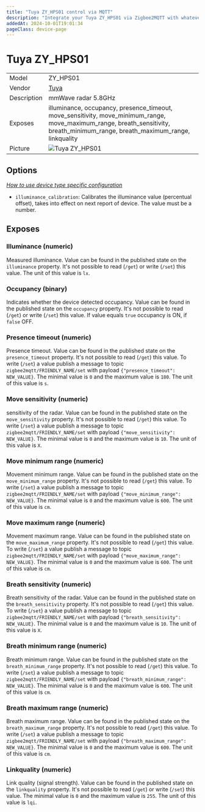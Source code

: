 ```yaml
---
title: "Tuya ZY_HPS01 control via MQTT"
description: "Integrate your Tuya ZY_HPS01 via Zigbee2MQTT with whatever smart home infrastructure you are using without the vendor's bridge or gateway."
addedAt: 2024-10-01T19:01:34
pageClass: device-page
---
```


<!-- !!!! -->
<!-- ATTENTION: This file is auto-generated through docgen! -->
<!-- You can only edit the "Notes"-Section between the two comment lines "Notes BEGIN" and "Notes END". -->
<!-- Do not use h1 or h2 heading within "## Notes"-Section. -->
<!-- !!!! -->

# Tuya ZY_HPS01

|     |     |
|-----|-----|
| Model | ZY_HPS01  |
| Vendor  | [Tuya](/supported-devices/#v=Tuya)  |
| Description | mmWave radar 5.8GHz |
| Exposes | illuminance, occupancy, presence_timeout, move_sensitivity, move_minimum_range, move_maximum_range, breath_sensitivity, breath_minimum_range, breath_maximum_range, linkquality |
| Picture | ![Tuya ZY_HPS01](https://www.zigbee2mqtt.io/images/devices/ZY_HPS01.png) |


<!-- Notes BEGIN: You can edit here. Add "## Notes" headline if not already present. -->


<!-- Notes END: Do not edit below this line -->



## Options
*[How to use device type specific configuration](../guide/configuration/devices-groups.md#specific-device-options)*

* `illuminance_calibration`: Calibrates the illuminance value (percentual offset), takes into effect on next report of device. The value must be a number.


## Exposes

### Illuminance (numeric)
Measured illuminance.
Value can be found in the published state on the `illuminance` property.
It's not possible to read (`/get`) or write (`/set`) this value.
The unit of this value is `lx`.

### Occupancy (binary)
Indicates whether the device detected occupancy.
Value can be found in the published state on the `occupancy` property.
It's not possible to read (`/get`) or write (`/set`) this value.
If value equals `true` occupancy is ON, if `false` OFF.

### Presence timeout (numeric)
Presence timeout.
Value can be found in the published state on the `presence_timeout` property.
It's not possible to read (`/get`) this value.
To write (`/set`) a value publish a message to topic `zigbee2mqtt/FRIENDLY_NAME/set` with payload `{"presence_timeout": NEW_VALUE}`.
The minimal value is `0` and the maximum value is `180`.
The unit of this value is `s`.

### Move sensitivity (numeric)
sensitivity of the radar.
Value can be found in the published state on the `move_sensitivity` property.
It's not possible to read (`/get`) this value.
To write (`/set`) a value publish a message to topic `zigbee2mqtt/FRIENDLY_NAME/set` with payload `{"move_sensitivity": NEW_VALUE}`.
The minimal value is `0` and the maximum value is `10`.
The unit of this value is `X`.

### Move minimum range (numeric)
Movement minimum range.
Value can be found in the published state on the `move_minimum_range` property.
It's not possible to read (`/get`) this value.
To write (`/set`) a value publish a message to topic `zigbee2mqtt/FRIENDLY_NAME/set` with payload `{"move_minimum_range": NEW_VALUE}`.
The minimal value is `0` and the maximum value is `600`.
The unit of this value is `cm`.

### Move maximum range (numeric)
Movement maximum range.
Value can be found in the published state on the `move_maximum_range` property.
It's not possible to read (`/get`) this value.
To write (`/set`) a value publish a message to topic `zigbee2mqtt/FRIENDLY_NAME/set` with payload `{"move_maximum_range": NEW_VALUE}`.
The minimal value is `0` and the maximum value is `600`.
The unit of this value is `cm`.

### Breath sensitivity (numeric)
Breath sensitivity of the radar.
Value can be found in the published state on the `breath_sensitivity` property.
It's not possible to read (`/get`) this value.
To write (`/set`) a value publish a message to topic `zigbee2mqtt/FRIENDLY_NAME/set` with payload `{"breath_sensitivity": NEW_VALUE}`.
The minimal value is `0` and the maximum value is `10`.
The unit of this value is `X`.

### Breath minimum range (numeric)
Breath minimum range.
Value can be found in the published state on the `breath_minimum_range` property.
It's not possible to read (`/get`) this value.
To write (`/set`) a value publish a message to topic `zigbee2mqtt/FRIENDLY_NAME/set` with payload `{"breath_minimum_range": NEW_VALUE}`.
The minimal value is `0` and the maximum value is `600`.
The unit of this value is `cm`.

### Breath maximum range (numeric)
Breath maximum range.
Value can be found in the published state on the `breath_maximum_range` property.
It's not possible to read (`/get`) this value.
To write (`/set`) a value publish a message to topic `zigbee2mqtt/FRIENDLY_NAME/set` with payload `{"breath_maximum_range": NEW_VALUE}`.
The minimal value is `0` and the maximum value is `600`.
The unit of this value is `cm`.

### Linkquality (numeric)
Link quality (signal strength).
Value can be found in the published state on the `linkquality` property.
It's not possible to read (`/get`) or write (`/set`) this value.
The minimal value is `0` and the maximum value is `255`.
The unit of this value is `lqi`.

